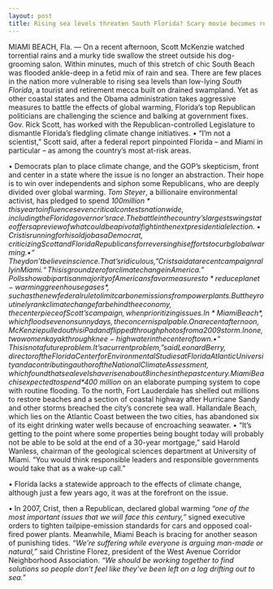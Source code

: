 ```yaml
---
layout: post
title: Rising sea levels threaten South Florida? Scary movie becomes reality.
---
```


MIAMI BEACH, Fla. — On a recent afternoon, Scott McKenzie watched torrential rains and a murky tide swallow the street outside his dog-grooming salon. Within minutes, much of this stretch of chic South Beach was flooded ankle-deep in a fetid mix of rain and sea.
There are few places in the nation more vulnerable to rising sea levels than low-lying *South Florida*, a tourist and retirement mecca built on drained swampland.
Yet as other coastal states and the Obama administration takes aggressive measures to battle the effects of global warming, Florida’s top Republican politicians are challenging the science and balking at government fixes.
Gov. Rick Scott, has worked with the Republican-controlled Legislature to dismantle Florida’s fledgling climate change initiatives.
•	“I’m not a scientist,” Scott said, after a federal report pinpointed Florida – and Miami in particular – as among the country’s most at-risk areas.

•	Democrats plan to place climate change, and the GOP’s skepticism, front and center in a state where the issue is no longer an abstraction.
Their hope is to win over independents and siphon some Republicans, who are deeply divided over global warming. 
*Tom Steyer*, a billionaire environmental activist, has pledged to spend *$100 million* this year to influence seven critical contests nationwide, including the Florida governor’s race.
The battle in the country’s largest swing state offers a preview of what could be a pivotal fight in the next presidential election.
•	Crist is running for his old job as a Democrat, criticizing Scott and Florida Republicans for reversing his efforts to curb global warming.
•	“They don’t believe in science. That’s ridiculous,” Crist said at a recent campaign rally in Miami. “This is ground zero for climate change in America.”
Polls show a bipartisan majority of Americans favor measures to *reduce planet-warming greenhouse gases*, such as the new federal rule to limit carbon emissions from power plants. But they routinely rank climate change far behind the economy, the centerpiece of Scott’s campaign, when prioritizing issues.
In *Miami Beach*, which floods even on sunny days, the concern is palpable. On a recent afternoon, McKenzie pulled out his iPad and flipped through photos from a 2009 storm. In one, two women kayak through knee-high water in the center of town.
•	“This is not a future problem. It’s a current problem,” said Leonard Berry, director of the Florida Center for Environmental Studies at Florida Atlantic University and a contributing author of the National Climate Assessment, which found that sea levels have risen about 8 inches in the past century.
Miami Beach is expected to spend *$400 million* on an elaborate pumping system to cope with routine flooding. 
To the north, Fort Lauderdale has shelled out millions to restore beaches and a section of coastal highway after Hurricane Sandy and other storms breached the city’s concrete sea wall. Hallandale Beach, which lies on the Atlantic Coast between the two cities, has abandoned six of its eight drinking water wells because of encroaching seawater.
•	“It’s getting to the point where some properties being bought today will probably not be able to be sold at the end of a 30-year mortgage,” said Harold Wanless, chairman of the geological sciences department at University of Miami. “You would think responsible leaders and responsible governments would take that as a wake-up call.”

•	Florida lacks a statewide approach to the effects of climate change, although just a few years ago, it was at the forefront on the issue.


•	In 2007, Crist, then a Republican, declared global warming *“one of the most important issues that we will face this century,”* signed executive orders to tighten tailpipe-emission standards for cars and opposed coal-fired power plants.
Meanwhile, Miami Beach is bracing for another season of punishing tides.
*“We’re suffering while everyone is arguing man-made or natural,”* said Christine Florez, president of the West Avenue Corridor Neighborhood Association. *“We should be working together to find solutions so people don’t feel like they’ve been left on a log drifting out to sea.”*

